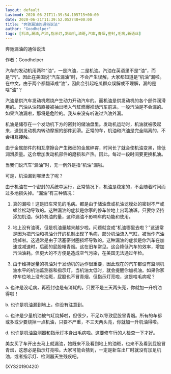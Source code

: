 ```yaml
---
layout: default
Lastmod: 2020-06-21T11:39:54.105715+00:00
date: 2020-06-21T11:39:52.052740+00:00
title: "奔驰漏油的通俗说法"
author: "Goodhelper"
tags: [机油,漏油,汽油,指示灯,发动机,油斑,汽车,青烟,密封,毛病,新语丝]
---
```


奔驰漏油的通俗说法

作者：Goodhelper

汽车的发动机用两种“油”，一是汽油，二是机油。汽油在英语里不是“油”，而是“汽”。因此在美国说“汽车漏油”时，不会产生误解，大家都知道是“机油”漏啦。在中文，由于两个都翻译成“油”，因此会引起吃瓜群众误解或不理解，漏的是啥“油”？

汽油是供汽车发动机燃烧产生动力开动汽车的。而机油是供发动机的各个部件润滑用的。汽油从油箱直接被抽出喷入气缸燃爆推动汽车前进。一般汽油是不会漏的。如果汽油漏啦，那将是危险的。我从来没有听说过汽油外漏。

机油是储存在一个发动机下方的密封的储油盘里。发动机运动时，机油就被吸起来，送到发动机内转动摩擦的部件润滑。正常的车，机油和汽油是完全隔离的，不会相互接触。

由于金属部件的相互摩擦会产生微细的金属碎霄，时间长了就会使机油变黑，降低润滑质量。这会增加发动机部件的磨损和产热。因此，每过一段时间要更换机油。

当我们说汽车“漏油”时，无一例外是指“机油”漏啦。

可是，机油漏到哪里去了呢？

由于机油在一个密封的系统中运行，正常情况下，机油是稳定的，不会随着时间而过多地损失掉。“漏油”有三种情况：

1. 真的漏啦！这是旧车常见的毛病。都是由于储油盘或机油滤膜处的密封不严或螺丝松动导致的。这种漏油的症状是你家的停车位地上出现油斑。只要你坚持添加机油，保持机油的量，这种漏油不影响车的功能和使用。

2. 地上没有油斑，但是机油量越来越少啦。问题就变成“机油哪里去啦？”这通常是因为把汽油和机油分开的机制出现了毛病，部分机油流入气缸，被当作汽油烧掉啦。这通常是由于活塞密封圈损坏导致的。这种漏油的症状是你汽车在加速或减速时，后面的屁股帽青烟。这在旧车常见。这会降低汽车的效率，增加汽油油耗。但更大的不方便是造成空气污染，在美国无法通过年检。

3. 由于维持足量的机油对于发动机的运作很重要，因此现在的汽车都设有监测机油水平的机油监测器和指示灯。当机油太低时，就会提醒你加机油。如果你家停车位地上没有油斑，屁股也不冒青烟，但指示灯亮啦，这是啥毛病呢？

a. 也许是没毛病，再密封也是有消耗的。只要不是三天两头亮，你就加一升机油得啦！

b. 也许是机油漏到地上，你没有注意到。

c. 也许是少量机油被气缸烧掉啦，但很少，不足以导致屁股冒青烟。所有的车都或多或少要烧掉一点机油，只要不严重，不三天两头亮，你就加一升机油得啦。

d. 也许是机油监测器和指示灯本身出毛病啦。这要修车行的人检查一下才好。

美女买了车开出去马上就漏油，她既来不及看到地上的油斑，也来不及看到屁股冒青烟，这想必是指示灯亮啦。大家可能会猜到，一定是新车出厂时就没有加足机油，或者指示灯、检测器天生残疾吧。

(XYS20190420)

